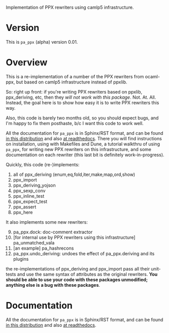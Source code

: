 Implementation of PPX rewriters using camlp5 infrastructure.

# Version

This is ``pa_ppx`` (alpha) version 0.01.

# Overview

This is a re-implementation of a number of the PPX rewriters from
ocaml-ppx, but based on camlp5 infrastructure instead of ppxlib.

So: right up front: if you're writing PPX rewriters based on ppxlib,
ppx_deriving, etc, then they *will not work with this package*.  Not.
At.  All.  Instead, the goal here is to show how easy it is to write
PPX rewriters this way.

Also, this code is barely two months old, so you should expect bugs,
and I'm happy to fix them posthaste, b/c I want this code to work
well.

All the documentation for ``pa_ppx`` is in Sphinx/RST format, and can
be found [in this distribution](./doc/_build/index.html) and also [at
readthedocs](https://pa-ppx.readthedocs.io/en/latest/index.html).
There you will find instructions on installation, using with Makefiles
and Dune, a tutorial walkthru of using ``pa_ppx``, for writing new PPX
rewriters on this infrastructure, and some documentation on each
rewriter (this last bit is definitely work-in-progress).

Quickly, this code (re-)implements:

1. all of ppx_deriving (enum,eq,fold,iter,make,map,ord,show)
2. ppx_import
3. ppx_deriving_yojson
4. ppx_sexp_conv
5. ppx_inline_test
6. ppx_expect_test
7. ppx_assert
8. ppx_here

It also implements some new rewriters:

9. pa_ppx.dock: doc-comment extractor
10. [for internal use by PPX rewriters using this infrastructure] pa_unmatched_vala
11. [an example] pa_hashrecons
12. pa_ppx.undo_deriving: undoes the effect of pa_ppx.deriving and its plugins

the re-implementations of ppx_deriving and ppx_import pass all their
unit-tests and use the same syntax of attributes as the original
rewriters.  **You should be able to use your code with these packages
unmodified; anything else is a bug with these packages**.

# Documentation

All the documentation for ``pa_ppx`` is in Sphinx/RST format, and can
be found [in this distribution](./doc/_build/index.html) and also [at
readthedocs](https://pa-ppx.readthedocs.io/en/latest/index.html).
